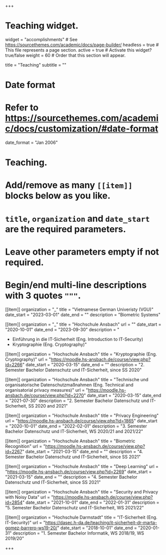 +++
# Teaching widget.
widget = "accomplishments"  # See https://sourcethemes.com/academic/docs/page-builder/
headless = true  # This file represents a page section.
active = true  # Activate this widget? true/false
weight = 60  # Order that this section will appear.

title = "Teaching"
subtitle = ""

# Date format
#   Refer to https://sourcethemes.com/academic/docs/customization/#date-format
date_format = "Jan 2006"

# Teaching.
#   Add/remove as many `[[item]]` blocks below as you like.
#   `title`, `organization` and `date_start` are the required parameters.
#   Leave other parameters empty if not required.
#   Begin/end multi-line descriptions with 3 quotes `"""`.

[[item]]
  organization = "_"
  title = "Vietnamese German Univeristy (VGU)"
  date_start = "2023-03-01"
  date_end = ""
  description = "Biometric Systems"
  
[[item]]
  organization = "_"
  title = "Hochschule Ansbach"
  url = ""
  date_start = "2020-10-01"
  date_end = "2023-09-30"
  description = "
  - Einführung in die IT-Sicherheit (Eng. Introduction to IT-Security)
  - Kryptographie (Eng. Cryptography)"
  
[[item]]
  organization = "Hochschule Ansbach"
  title = "Kryptographie (Eng. Cryptography)"
  url = "https://moodle.hs-ansbach.de/course/view.php?id=2266"
  date_start = "2020-03-15"
  date_end = ""
  description = "2. Semester Bachelor Datenschutz und IT-Sicherheit, since SS 2020"
  
[[item]]
  organization = "Hochschule Ansbach"
  title = "Technische und organisatorische Datenschutzmaßnahmen (Eng. Technical and organisatorial privacy measures)"
  url = "https://moodle.hs-ansbach.de/course/view.php?id=2270"
  date_start = "2020-03-15"
  date_end = "2021-07-30"
  description = "2. Semester Bachelor Datenschutz und IT-Sicherheit, SS 2020 and 2021"
  
[[item]]
  organization = "Hochschule Ansbach"
  title = "Privacy Engineering"
  url = "https://moodle.hs-ansbach.de/course/view.php?id=1865"
  date_start = "2020-10-01"
  date_end = "2022-02-01"
  description = "3. Semester Bachelor Datenschutz und IT-Sicherheit, WS 2020/21 and 2021/22"
  
[[item]]
  organization = "Hochschule Ansbach"
  title = "Biometric Recognition"
  url = "https://moodle.hs-ansbach.de/course/view.php?id=2267"
  date_start = "2021-03-15"
  date_end = ""
  description = "4. Semester Bachelor Datenschutz und IT-Sicherheit, since SS 2021"
  
[[item]]
  organization = "Hochschule Ansbach"
  title = "Deep Learning"
  url = "https://moodle.hs-ansbach.de/course/view.php?id=2269"
  date_start = "2021-03-15"
  date_end = ""
  description = "4. Semester Bachelor Datenschutz und IT-Sicherheit, since SS 2021"

[[item]]
  organization = "Hochschule Ansbach"
  title = "Security and Privacy with Noisy Data"
  url = "https://moodle.hs-ansbach.de/course/view.php?id=2854"
  date_start = "2021-10-01"
  date_end = "2022-01-31"
  description = "5. Semester Bachelor Datenschutz und IT-Sicherheit, WS 2021/22"
  
[[item]]
  organization = "Hochschule Darmstadt"
  title = "IT-Sicherheit (Eng. IT-Security)"
  url = "https://dasec.h-da.de/teaching/it-sicherheit-dr-marta-gomez-barrero-ws19-20/"
  date_start = "2018-10-01"
  date_end = "2020-01-31"
  description = "1. Semester Bachelor Informatik, WS 2018/19, WS 2019/20"

+++
